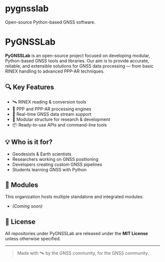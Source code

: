 # pygnsslab
Open-source Python-based GNSS software.

# PyGNSSLab
**PyGNSSLab** is an open-source project focused on developing modular, Python-based GNSS tools and libraries. Our aim is to provide accurate, reliable, and extensible solutions for GNSS data processing — from basic RINEX handling to advanced PPP-AR techniques.

## 🔍 Key Features

- 🛰️ RINEX reading & conversion tools
- 📡 PPP and PPP-AR processing engines
- 🧪 Real-time GNSS data stream support
- 🧰 Modular structure for research & development
- 📦 Ready-to-use APIs and command-line tools

## 💡 Who is it for?

- Geodesists & Earth scientists
- Researchers working on GNSS positioning
- Developers creating custom GNSS pipelines
- Students learning GNSS with Python

## 📁 Modules

This organization hosts multiple standalone and integrated modules:
- *(Coming soon)*

## 📜 License

All repositories under PyGNSSLab are released under the **MIT License** unless otherwise specified.

---

> Made with 🛰️ by the GNSS community, for the GNSS community.
